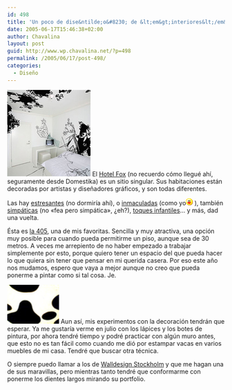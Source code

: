 ```yaml
---
id: 498
title: 'Un poco de dise&ntilde;o&#8230; de &lt;em&gt;interiores&lt;/em&gt;'
date: 2005-06-17T15:46:38+02:00
author: Chavalina
layout: post
guid: http://www.wp.chavalina.net/?p=498
permalink: /2005/06/17/post-498/
categories:
  - Diseño
---
```

<img class="imgizqda" src="/imagenes/fotos/b-room.jpg" alt="Habitaci&oacute;n del Hotel Fox" /> El <a href="http://www.fox-hotel.com/" target="_blank">Hotel Fox</a> (no recuerdo c&oacute;mo llegu&eacute; ah&iacute;, seguramente desde Domestika) es un sitio singular. Sus habitaciones est&aacute;n decoradas por artistas y dise&ntilde;adores gr&aacute;ficos, y son todas diferentes.

Las hay <a href="http://www.hotelfox.dk/rooms/206.html" target="_blank">estresantes</a> (no dormir&iacute;a ah&iacute;), o <a href="http://www.hotelfox.dk/rooms/306.html" target="_blank">inmaculadas</a> (como yo![emo](/imagenes/emoticonos/risa.gif) ), tambi&eacute;n <a href="http://www.hotelfox.dk/rooms/107.html" target="_blank">simp&aacute;ticas</a> (no «fea pero simp&aacute;tica», &iquest;eh?), <a href="http://www.hotelfox.dk/rooms/102.html" target="_blank">toques infantiles</a>&#8230; y m&aacute;s, dad una vuelta.

&Eacute;sta es <a href="http://www.hotelfox.dk/rooms/405.html" target="_blank">la 405</a>, una de mis favoritas. Sencilla y muy atractiva, una opci&oacute;n muy posible para cuando pueda permitirme un piso, aunque sea de 30 metros. A veces me arrepiento de no haber empezado a trabajar simplemente por esto, porque quiero tener un espacio del que pueda hacer lo que quiera sin tener que pensar en mi querida casera. Por eso este a&ntilde;o nos mudamos, espero que vaya a mejor aunque no creo que pueda ponerme a pintar como si tal cosa. Je.

<img class="imgizqda" src="/imagenes/fotos/mi-vaca.jpg" alt="Mi estampado favorito" /> Aun as&iacute;, mis experimentos con la decoraci&oacute;n tendr&aacute;n que esperar. Ya me gustar&iacute;a verme en julio con los l&aacute;pices y los botes de pintura, por ahora tendr&eacute; tiempo y podr&eacute; practicar con alg&uacute;n muro antes, que esto no es tan f&aacute;cil como cuando me di&oacute; por estampar vacas en varios muebles de mi casa. Tendr&eacute; que buscar otra t&eacute;cnica.

O siempre puedo llamar a los de <a href="http://www.walldesign.se/index.php?lang=eng" target="_blank">Walldesign Stockholm</a> y que me hagan una de sus maravillas, pero mientras tanto tendr&eacute; que conformarme con ponerme los dientes largos mirando su portfolio.